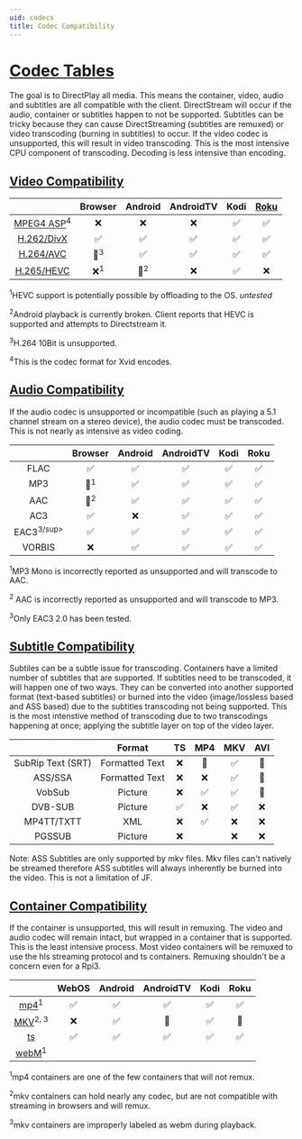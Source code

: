 ```yaml
---
uid: codecs
title: Codec Compatibility
---
```


 # [Codec Tables](https://en.wikipedia.org/wiki/List_of_codecs "Wikipedia's list of all codecs")
 
 The goal is to DirectPlay all media. This means the container, video, audio and subtitles are all compatible with the client. DirectStream will occur if the audio, container or subtitles happen to not be supported. Subtitles can be tricky because they can cause DirectStreaming (subtitles are remuxed) or video transcoding (burning in subtitles) to occur. If the video codec is unsupported, this will result in video transcoding. This is the most intensive CPU component of transcoding. Decoding is less intensive than encoding.
 
## [Video Compatibility](https://en.wikipedia.org/wiki/Comparison_of_video_container_formats "Wikipedia's video codec tables")

||Browser|Android|AndroidTV|Kodi|[Roku](https://developer.roku.com/docs/specs/streaming.md)|
|:---:|:---:|:---:|:---:|:---:|:---:|
|[MPEG4 ASP](https://en.wikipedia.org/wiki/MPEG-4_Part_2)<sup>4</sup>|❌|❌|❌|✅|✅|
|[H.262/DivX](https://en.wikipedia.org/wiki/DivX)|✅|✅|✅|✅|✅|
|[H.264/AVC](https://caniuse.com/#feat=mpeg4 "H264 Browser Support Reference")|🔶<sup>3</sup>|✅|✅|✅|✅|
|[H.265/HEVC](https://caniuse.com/#feat=hevc "HEVC Browser Support Reference")|❌<sup>1</sup>|🔶<sup>2</sup>|❌|✅|❌|

<sup>1</sup>HEVC support is potentially possible by offloading to the OS. *untested*

<sup>2</sup>Android playback is currently broken. Client reports that HEVC is supported and attempts to Directstream it.

<sup>3</sup>H.264 10Bit is unsupported.

<sup>4</sup>This is the codec format for Xvid encodes.

## [Audio Compatibility](https://en.wikipedia.org/wiki/Comparison_of_video_container_formats#Audio_coding_formats_support "Wikipedia's audio codec tables")

If the audio codec is unsupported or incompatible (such as playing a 5.1 channel stream on a stereo device), the audio codec must be transcoded. This is not nearly as intensive as video coding.

||Browser|Android|AndroidTV|Kodi|Roku|
|:---:|:---:|:---:|:---:|:---:|:---:|
FLAC|✅|✅|✅|✅|✅|
|MP3|🔶<sup>1</sup>|✅|✅|✅|✅|
|AAC|🔶<sup>2</sup>|✅|✅|✅|✅|
|AC3|✅|❌|✅|✅|✅|
|EAC3<sup>3/sup>|✅|✅|✅|✅|✅|
|VORBIS|❌|✅|✅|✅|✅|


<sup>1</sup>MP3 Mono is incorrectly reported as unsupported and will transcode to AAC.

<sup>2</sup> AAC is incorrectly reported as unsupported and will transcode to MP3.

<sup>3</sup>Only EAC3 2.0 has been tested.

## [Subtitle Compatibility](https://en.wikipedia.org/wiki/Comparison_of_video_container_formats#Subtitle/caption_formats_support "Wikipedia's subtitle codec tables")

Subtiles can be a subtle issue for transcoding. Containers have a limited number of subtitles that are supported. If subtitles need to be transcoded, it will happen one of two ways. They can be converted into another supported format (text-based subtitles) or burned into the video (image/lossless based and ASS based) due to the subtitles transcoding not being supported. This is the most intenstive method of transcoding due to two transcodings happening at once; applying the subtitle layer on top of the video layer. 

||Format|TS|MP4|MKV|AVI|
|:---:|:---:|:---:|:---:|:---:|:---:|
|SubRip Text (SRT)|Formatted Text|❌|🔶|✅|🔶|
|ASS/SSA|Formatted Text|❌|❌|✅|🔶|
|VobSub|Picture|❌|✅|✅|🔶|
|DVB-SUB|Picture|✅|❌|✅|❌|
|MP4TT/TXTT|XML|❌|✅|❌|❌|
|PGSSUB|Picture|❌||❌|❌|


Note: ASS Subtitles are only supported by mkv files. Mkv files can't natively be streamed therefore ASS subtitles will always inherently be burned into the video. This is not a limitation of JF. 

## [Container Compatibility](https://developer.mozilla.org/en-US/docs/Web/Media/Formats/Containers)

If the container is unsupported, this will result in remuxing. The video and audio codec will remain intact, but wrapped in a container that is supported. This is the least intensive process. Most video containers will be remuxed to use the hls streaming protocol and ts containers. Remuxing shouldn't be a concern even for a Rpi3.

||WebOS|Android|AndroidTV|Kodi|Roku
|:---:|:---:|:---:|:---:|:---:|:---:
|[mp4](https://en.wikipedia.org/wiki/MPEG-4_Part_14)<sup>1</sup>|✅|✅|✅|✅|✅
|[MKV](https://en.wikipedia.org/wiki/Matroska)<sup>2, 3</sup>|❌|✅|🔶|✅|🔶
|[ts](https://en.wikipedia.org/wiki/MPEG_transport_stream)|✅|✅|✅|✅|✅
|[webM](https://en.wikipedia.org/wiki/MPEG-4_Part_14)<sup>1</sup>|||||

<sup>1</sup>mp4 containers are one of the few containers that will not remux.

<sup>2</sup>mkv containers can hold nearly any codec, but are not compatible with streaming in browsers and will remux.

<sup>3</sup>mkv containers are improperly labeled as webm during playback. 
